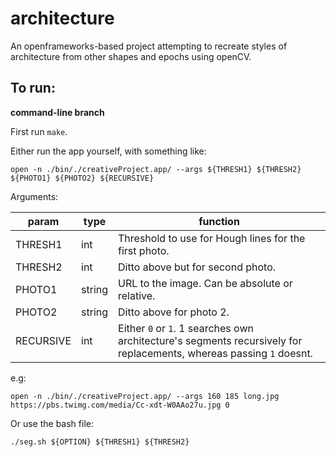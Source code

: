 # architecture

An openframeworks-based project attempting to recreate styles of architecture from other shapes and epochs using openCV.

## To run:

**command-line branch**

First run `make`.

Either run the app yourself, with something like:

`open -n ./bin/./creativeProject.app/ --args ${THRESH1} ${THRESH2} ${PHOTO1} ${PHOTO2} ${RECURSIVE}`

Arguments: 

param | type | function
--- | --- | ---
THRESH1 | int | Threshold to use for Hough lines for the first photo.
THRESH2 | int | Ditto above but for second photo.
PHOTO1 | string | URL to the image. Can be absolute or relative.
PHOTO2 | string | Ditto above for photo 2.
RECURSIVE | int | Either `0` or `1`. 1 searches own architecture's segments recursively for replacements, whereas passing `1` doesnt.

e.g:

`open -n ./bin/./creativeProject.app/ --args 160 185 long.jpg https://pbs.twimg.com/media/Cc-xdt-W0AAo27u.jpg 0`

Or use the bash file:

`./seg.sh ${OPTION} ${THRESH1} ${THRESH2}`